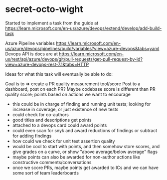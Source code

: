 secret-octo-wight
=================

Started to implement a task from the guide at https://learn.microsoft.com/en-us/azure/devops/extend/develop/add-build-task

Azure Pipeline variables https://learn.microsoft.com/en-us/azure/devops/pipelines/build/variables?view=azure-devops&tabs=yaml
Devops API is docs are at https://learn.microsoft.com/en-us/rest/api/azure/devops/git/pull-requests/get-pull-request-by-id?view=azure-devops-rest-7.1&tabs=HTTP

Ideas for what this task will eventually be able to do:

Goal is to => create a PR quality measurement tool/score
Post to a dashboard, post on each PR? Maybe codebase score is different than PR quality score; points based on actions we want to encourage
- this could be in charge of finding and running unit tests; looking for increase in coverage, or just existence of new tests
- could check for co-authors
- good titles and descriptions get points
- attached to a devops card could award points
- could even scan for snyk and award reductions of findings or subtract for adding findings
- how could we check for unit test assertion quality
- would be cool to start with points, and then somehow store scores, and give grades on a curve, or show "above average/below  average" flags
- maybe points can also be awarded for non-author actions like constructive comments/conversations
- once we score PRs, maybe points get awarded to ICs and we can have some sort of team leaderboards